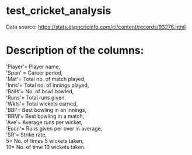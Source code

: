 # test_cricket_analysis
Data source: https://stats.espncricinfo.com/ci/content/records/93276.html
# Description of the columns:  
'Player'= Player name,   
'Span' = Career period,  
'Mat'= Total no. of match played,    
'Inns'= Total no. of innings played,   
'Balls'= No. of bowl bowled,   
'Runs'= Total runs given,   
'Wkts'= Total wickets earned,   
'BBI'= Best bowling in an innings,   
'BBM'= Best bowling in a match,   
'Ave'= Average runs per wicket,   
'Econ'= Runs given per over in average,   
'SR'= Strike rate,   
5= No. of times 5 wickets taken,   
10= No. of time 10 wickets taken.  
